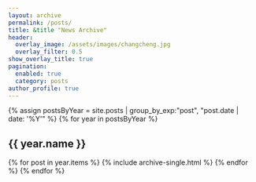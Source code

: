 ```yaml
---
layout: archive
permalink: /posts/
title: &title "News Archive"
header:
  overlay_image: /assets/images/changcheng.jpg
  overlay_filter: 0.5
show_overlay_title: true
pagination:
  enabled: true
  category: posts
author_profile: true  
---
```

{% assign postsByYear = site.posts | group_by_exp:"post", "post.date | date: '%Y'"  %}
{% for year in postsByYear %}
  <h2 id="{{ year.name | slugify }}" class="archive__subtitle">{{ year.name }}</h2>
  {% for post in year.items %}
    {% include archive-single.html %}
  {% endfor %}
{% endfor %}
